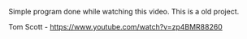 Simple program done while watching this video. This is a old project.

Tom Scott - https://www.youtube.com/watch?v=zp4BMR88260